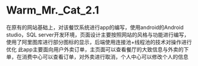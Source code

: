 # Warm_Mr._Cat_2.1
在原有的网站基础上，对该餐饮系统进行app的编写，使用android的Android studio，SQL server开发环境，页面设计主要按照网站的风格与功能进行编写，使用了阿里图库进行部分图标的显示，后端使用连接池+线程池的技术对操作进行优化
此app主要面向用户外卖订单，主页面可以查看餐厅的大致信息与外卖的下单，在消费中心可以查看订单，对外卖进行取消，个人中心可以修改个人的信息
